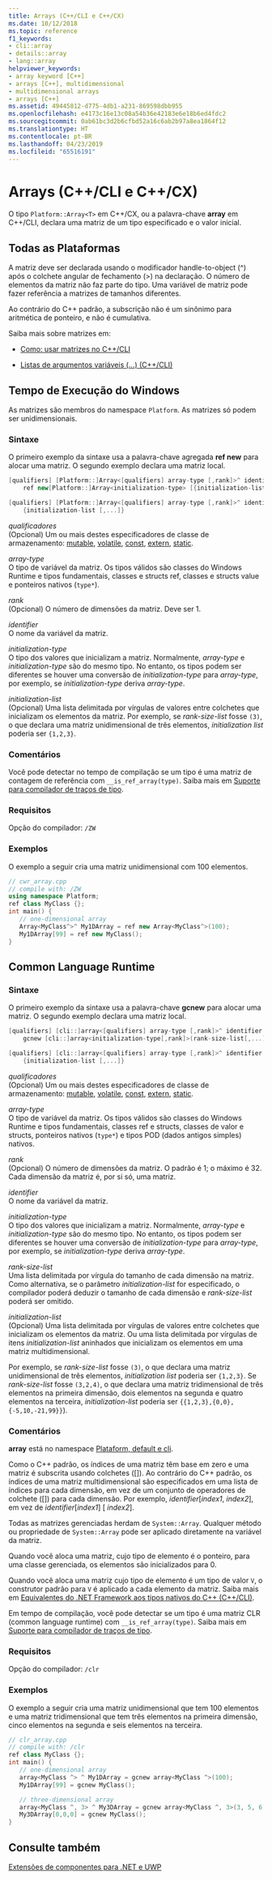 ```yaml
---
title: Arrays (C++/CLI e C++/CX)
ms.date: 10/12/2018
ms.topic: reference
f1_keywords:
- cli::array
- details::array
- lang::array
helpviewer_keywords:
- array keyword [C++]
- arrays [C++], multidimensional
- multidimensional arrays
- arrays [C++]
ms.assetid: 49445812-d775-4db1-a231-869598dbb955
ms.openlocfilehash: e4173c16e13c08a54b36e42183e6e18b6ed4fdc2
ms.sourcegitcommit: 0ab61bc3d2b6cfbd52a16c6ab2b97a8ea1864f12
ms.translationtype: HT
ms.contentlocale: pt-BR
ms.lasthandoff: 04/23/2019
ms.locfileid: "65516191"
---
```

# <a name="arrays-ccli-and-ccx"></a>Arrays (C++/CLI e C++/CX)

O tipo `Platform::Array<T>` em C++/CX, ou a palavra-chave **array** em C++/CLI, declara uma matriz de um tipo especificado e o valor inicial.

## <a name="all-platforms"></a>Todas as Plataformas

A matriz deve ser declarada usando o modificador handle-to-object (^) após o colchete angular de fechamento (>) na declaração.
O número de elementos da matriz não faz parte do tipo. Uma variável de matriz pode fazer referência a matrizes de tamanhos diferentes.

Ao contrário do C++ padrão, a subscrição não é um sinônimo para aritmética de ponteiro, e não é cumulativa.

Saiba mais sobre matrizes em:

- [Como: usar matrizes no C++/CLI](../dotnet/how-to-use-arrays-in-cpp-cli.md)

- [Listas de argumentos variáveis (...) (C++/CLI)](variable-argument-lists-dot-dot-dot-cpp-cli.md)

## <a name="windows-runtime"></a>Tempo de Execução do Windows

As matrizes são membros do namespace `Platform`. As matrizes só podem ser unidimensionais.

### <a name="syntax"></a>Sintaxe

O primeiro exemplo da sintaxe usa a palavra-chave agregada **ref new** para alocar uma matriz. O segundo exemplo declara uma matriz local.

```cpp
[qualifiers] [Platform::]Array<[qualifiers] array-type [,rank]>^ identifier =
    ref new[Platform::]Array<initialization-type> [{initialization-list [,...]}]

[qualifiers] [Platform::]Array<[qualifiers] array-type [,rank]>^ identifier =
    {initialization-list [,...]}
```

*qualificadores*<br/>
(Opcional) Um ou mais destes especificadores de classe de armazenamento: [mutable](../cpp/mutable-data-members-cpp.md), [volatile](../cpp/volatile-cpp.md), [const](../cpp/const-cpp.md), [extern](../cpp/using-extern-to-specify-linkage.md), [static](../cpp/static-members-cpp.md).

*array-type*<br/>
O tipo de variável da matriz. Os tipos válidos são classes do Windows Runtime e tipos fundamentais, classes e structs ref, classes e structs value e ponteiros nativos (`type*`).

*rank*<br/>
(Opcional) O número de dimensões da matriz. Deve ser 1.

*identifier*<br/>
O nome da variável da matriz.

*initialization-type*<br/>
O tipo dos valores que inicializam a matriz. Normalmente, *array-type* e *initialization-type* são do mesmo tipo. No entanto, os tipos podem ser diferentes se houver uma conversão de *initialization-type* para *array-type*, por exemplo, se *initialization-type* deriva *array-type*.

*initialization-list*<br/>
(Opcional) Uma lista delimitada por vírgulas de valores entre colchetes que inicializam os elementos da matriz. Por exemplo, se *rank-size-list* fosse `(3)`, o que declara uma matriz unidimensional de três elementos, *initialization list* poderia ser `{1,2,3}`.

### <a name="remarks"></a>Comentários

Você pode detectar no tempo de compilação se um tipo é uma matriz de contagem de referência com `__is_ref_array(type)`. Saiba mais em [Suporte para compilador de traços de tipo](compiler-support-for-type-traits-cpp-component-extensions.md).

### <a name="requirements"></a>Requisitos

Opção do compilador: `/ZW`

### <a name="examples"></a>Exemplos

O exemplo a seguir cria uma matriz unidimensional com 100 elementos.

```cpp
// cwr_array.cpp
// compile with: /ZW
using namespace Platform;
ref class MyClass {};
int main() {
   // one-dimensional array
   Array<MyClass^>^ My1DArray = ref new Array<MyClass^>(100);
   My1DArray[99] = ref new MyClass();
}
```

## <a name="common-language-runtime"></a>Common Language Runtime

### <a name="syntax"></a>Sintaxe

O primeiro exemplo da sintaxe usa a palavra-chave **gcnew** para alocar uma matriz. O segundo exemplo declara uma matriz local.

```cpp
[qualifiers] [cli::]array<[qualifiers] array-type [,rank]>^ identifier =
    gcnew [cli::]array<initialization-type[,rank]>(rank-size-list[,...]) [{initialization-list [,...]}]

[qualifiers] [cli::]array<[qualifiers] array-type [,rank]>^ identifier =
    {initialization-list [,...]}
```

*qualificadores*<br/>
(Opcional) Um ou mais destes especificadores de classe de armazenamento: [mutable](../cpp/mutable-data-members-cpp.md), [volatile](../cpp/volatile-cpp.md), [const](../cpp/const-cpp.md), [extern](../cpp/using-extern-to-specify-linkage.md), [static](../cpp/static-members-cpp.md).

*array-type*<br/>
O tipo de variável da matriz. Os tipos válidos são classes do Windows Runtime e tipos fundamentais, classes ref e structs, classes de valor e structs, ponteiros nativos (`type*`) e tipos POD (dados antigos simples) nativos.

*rank*<br/>
(Opcional) O número de dimensões da matriz. O padrão é 1; o máximo é 32. Cada dimensão da matriz é, por si só, uma matriz.

*identifier*<br/>
O nome da variável da matriz.

*initialization-type*<br/>
O tipo dos valores que inicializam a matriz. Normalmente, *array-type* e *initialization-type* são do mesmo tipo. No entanto, os tipos podem ser diferentes se houver uma conversão de *initialization-type* para *array-type*, por exemplo, se *initialization-type* deriva *array-type*.

*rank-size-list*<br/>
Uma lista delimitada por vírgula do tamanho de cada dimensão na matriz. Como alternativa, se o parâmetro *initialization-list* for especificado, o compilador poderá deduzir o tamanho de cada dimensão e *rank-size-list* poderá ser omitido.

*initialization-list*<br/>
(Opcional) Uma lista delimitada por vírgulas de valores entre colchetes que inicializam os elementos da matriz. Ou uma lista delimitada por vírgulas de itens *initialization-list* aninhados que inicializam os elementos em uma matriz multidimensional.

Por exemplo, se *rank-size-list* fosse `(3)`, o que declara uma matriz unidimensional de três elementos, *initialization list* poderia ser `{1,2,3}`. Se *rank-size-list* fosse `(3,2,4)`, o que declara uma matriz tridimensional de três elementos na primeira dimensão, dois elementos na segunda e quatro elementos na terceira, *initialization-list* poderia ser `{{1,2,3},{0,0},{-5,10,-21,99}}`).

### <a name="remarks"></a>Comentários

**array** está no namespace [Plataform, default e cli](platform-default-and-cli-namespaces-cpp-component-extensions.md).

Como o C++ padrão, os índices de uma matriz têm base em zero e uma matriz é subscrita usando colchetes ([]). Ao contrário do C++ padrão, os índices de uma matriz multidimensional são especificados em uma lista de índices para cada dimensão, em vez de um conjunto de operadores de colchete ([]) para cada dimensão. Por exemplo, *identifier*[*index1*, *index2*], em vez de *identifier*[*index1*] [ *index2*].

Todas as matrizes gerenciadas herdam de `System::Array`. Qualquer método ou propriedade de `System::Array` pode ser aplicado diretamente na variável da matriz.

Quando você aloca uma matriz, cujo tipo de elemento é o ponteiro, para uma classe gerenciada, os elementos são inicializados para 0.

Quando você aloca uma matriz cujo tipo de elemento é um tipo de valor `V`, o construtor padrão para `V` é aplicado a cada elemento da matriz. Saiba mais em [Equivalentes do .NET Framework aos tipos nativos do C++ (C++/CLI)](../dotnet/dotnet-framework-equivalents-to-cpp-native-types-cpp-cli.md).

Em tempo de compilação, você pode detectar se um tipo é uma matriz CLR (common language runtime) com `__is_ref_array(type)`. Saiba mais em [Suporte para compilador de traços de tipo](compiler-support-for-type-traits-cpp-component-extensions.md).

### <a name="requirements"></a>Requisitos

Opção do compilador: `/clr`

### <a name="examples"></a>Exemplos

O exemplo a seguir cria uma matriz unidimensional que tem 100 elementos e uma matriz tridimensional que tem três elementos na primeira dimensão, cinco elementos na segunda e seis elementos na terceira.

```cpp
// clr_array.cpp
// compile with: /clr
ref class MyClass {};
int main() {
   // one-dimensional array
   array<MyClass ^> ^ My1DArray = gcnew array<MyClass ^>(100);
   My1DArray[99] = gcnew MyClass();

   // three-dimensional array
   array<MyClass ^, 3> ^ My3DArray = gcnew array<MyClass ^, 3>(3, 5, 6);
   My3DArray[0,0,0] = gcnew MyClass();
}
```

## <a name="see-also"></a>Consulte também

[Extensões de componentes para .NET e UWP](component-extensions-for-runtime-platforms.md)